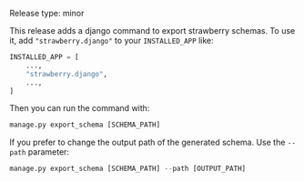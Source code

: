 Release type: minor

This release adds a django command to export strawberry schemas. To use it, add
`"strawberry.django"` to your `INSTALLED_APP` like:

```python
INSTALLED_APP = [
    ...,
    "strawberry.django",
    ...,
]
```

Then you can run the command with:

```python
manage.py export_schema [SCHEMA_PATH]
```

If you prefer to change the output path of the generated schema. Use the `--path` parameter:

```python
manage.py export_schema [SCHEMA_PATH] --path [OUTPUT_PATH]
```
